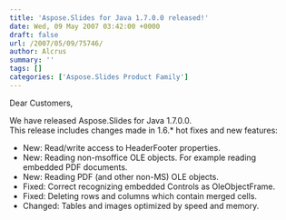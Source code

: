 ```yaml
---
title: 'Aspose.Slides for Java 1.7.0.0 released!'
date: Wed, 09 May 2007 03:42:00 +0000
draft: false
url: /2007/05/09/75746/
author: Alcrus
summary: ''
tags: []
categories: ['Aspose.Slides Product Family']
---
```


Dear Customers,  
  
We have released Aspose.Slides for Java 1.7.0.0.  
This release includes changes made in 1.6.\* hot fixes and new features:  

*   New: Read/write access to HeaderFooter properties.
*   New: Reading non-msoffice OLE objects. For example reading embedded PDF documents.
*   New: Reading PDF (and other non-MS) OLE objects.
*   Fixed: Correct recognizing embedded Controls as OleObjectFrame.
*   Fixed: Deleting rows and columns which contain merged cells.
*   Changed: Tables and images optimized by speed and memory.








